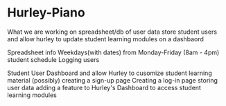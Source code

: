# Hurley-Piano

What we are working on
  spreadsheet/db of user data
  store student users and allow hurley to update student learning modules on a dashbaord

Spreadsheet info
  Weekdays(with dates) from Monday-Friday (8am - 4pm)
  student schedule
  Logging users

Student User Dashboard and allow Hurley to cusomize student learning material
  (possibly)
  creating a sign-up page
  Creating a log-in page
  storing user data
  adding a feature to Hurley's Dashboard to access student learning modules
  
